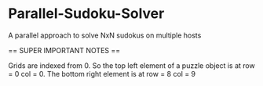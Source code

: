 # Parallel-Sudoku-Solver
A parallel approach to solve NxN sudokus on multiple hosts

== SUPER IMPORTANT NOTES ==

Grids are indexed from 0. So the top left element of a puzzle object is at row = 0 col = 0.
The bottom right element is at row = 8 col = 9